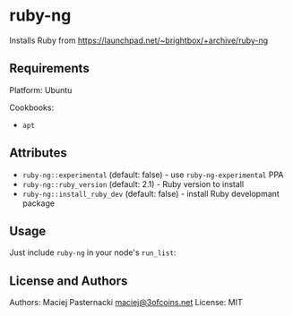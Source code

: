 ruby-ng
=======

Installs Ruby from https://launchpad.net/~brightbox/+archive/ruby-ng

Requirements
------------

Platform: Ubuntu

Cookbooks:
 - `apt`

Attributes
----------

 - `ruby-ng::experimental` (default: false) - use `ruby-ng-experimental` PPA
 - `ruby-ng::ruby_version` (default: 2.1) - Ruby version to install
 - `ruby-ng::install_ruby_dev` (default: false) - install Ruby developmant package

Usage
-----
Just include `ruby-ng` in your node's `run_list`:

License and Authors
-------------------
Authors: Maciej Pasternacki <maciej@3ofcoins.net>
License: MIT
